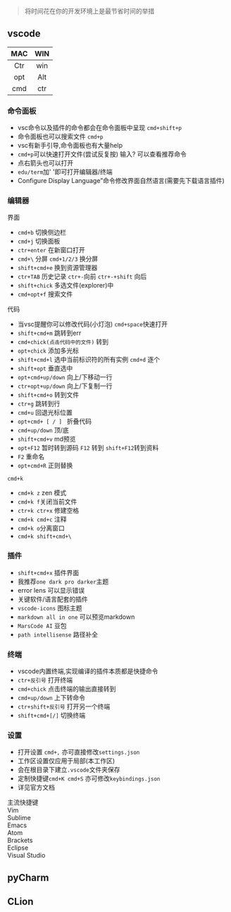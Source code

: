 > 将时间花在你的开发环境上是最节省时间的举措

## vscode

|MAC|WIN|
:----:|:----:|
|Ctr|win|
|opt|Alt|
|cmd|ctr|

### 命令面板

- vsc命令以及插件的命令都会在命令面板中呈现 `cmd+shift+p`
- 命令面板也可以搜索文件 `cmd+p`
- vsc有新手引导,命令面板也有大量help
- `cmd+p`可以快速打开文件(尝试反复按) 输入? 可以查看推荐命令
- 点右箭头也可以打开
- `edu/term`加' '即可打开编辑器/终端
- Configure Display Language”命令修改界面自然语言(需要先下载语言插件)

### 编辑器

界面

- `cmd+b` 切换侧边栏
- `cmd+j` 切换面板
- `ctr+enter` 在新窗口打开
- `cmd+\` 分屏 `cmd+1/2/3` 换分屏
- `shift+cmd+e` 换到资源管理器
- `ctr+TAB` 历史记录 `ctr+-`向前  `ctr+-+shift` 向后
- `shift+chick` 多选文件(explorer)中
- `cmd+opt+f` 搜索文件

代码

- 当vsc提醒你可以修改代码(小灯泡) `cmd+space`快速打开
- `shift+cmd+m` 跳转到err
- `cmd+chick(点击代码中的文件)` 转到
- `opt+chick` 添加多光标
- `shift+cmd+l` 选中当前标识符的所有实例 `cmd+d` 逐个
- `shift+opt` 垂直选中
- `opt+cmd+up/down` 向上/下移动一行
- `ctr+opt+up/down` 向上/下复制一行
- `shift+cmd+o` 转到文件
- `ctr+g` 跳转到行
- `cmd+u` 回退光标位置
- `opt+cmd+ [ / ] ` 折叠代码
- `cmd+up/down` 顶/底
- `shift+cmd+v` md预览
- `opt+F12` 暂时转到源码 `F12` 转到 `shift+F12`转到资料
- `F2` 重命名
- `opt+cmd+R` 正则替换

`cmd+k`

- `cmd+k z` zen 模式
- `cmd+k f`关闭当前文件
- `ctr+k ctr+x` 修建空格
- `cmd+k cmd+c` 注释
- `cmd+k o`分离窗口
- `cmd+k shift+cmd+\`

### 插件

- `shift+cmd+x` 插件界面
- 我推荐`one dark pro darker`主题
- error lens 可以显示错误
- 关键软件/语言配套的插件
- `vscode-icons` 图标主题
- `markdown all in one` 可以预览markdown
- `MarsCode AI` 豆包
- `path intellisense` 路径补全

### 终端

- vscode内置终端,实现编译的插件本质都是快捷命令
- `ctr+反引号` 打开终端
- `cmd+chick` 点击终端的输出直接转到
- `cmd+up/down` 上下转命令
- `ctr+shift+反引号` 打开另一个终端
- `shift+cmd+[/]` 切换终端

### 设置

- 打开设置 `cmd+,` 亦可直接修改`settings.json`
- 工作区设置仅应用于局部(本工作区)
- 会在根目录下建立`.vscode`文件夹保存
- 定制快捷键`cmd+K cmd+S` 亦可修改`keybindings.json`
- 详见官方文档

主流快捷键  
Vim  
Sublime  
Emacs  
Atom  
Brackets  
Eclipse  
Visual Studio  


## pyCharm

###


## CLion

###